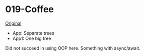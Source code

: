 # 019-Coffee

[Original](https://hyf-github.netlify.com/)

* App: Separate trees
* App1: One big tree


Did not succeed in using OOP here.
Something with async/await.